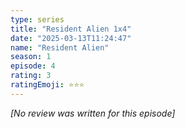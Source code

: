 ```yaml
---
type: series
title: "Resident Alien 1x4"
date: "2025-03-13T11:24:47"
name: "Resident Alien"
season: 1
episode: 4
rating: 3
ratingEmoji: ⭐️⭐️⭐️
---
```


*[No review was written for this episode]*
